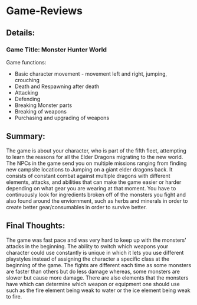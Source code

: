 # Game-Reviews
## Details:
### Game Title: Monster Hunter World

Game functions:
- Basic character movement - movement left and right, jumping, crouching
- Death and Respawning after death
- Attacking
- Defending
- Breaking Monster parts
- Breaking of weapons
- Purchasing and upgrading of weapons

## Summary:
The game is about your character, who is part of the fifth fleet, attempting to learn the reasons for all the Elder Dragons migrating to the new world. The NPCs in the game send you on multiple missions ranging from finding new campsite locations to Jumping on a giant elder dragons back. It consists of constant combat against multiple dragons with different elements, attacks, and abilities that can make the game easier or harder depending on what gear you are wearing at that moment. You have to continuously look for ingredients broken off of the monsters you fight and also found around the enviornment, such as herbs and minerals in order to create better gear/consumables in order to survive better.

## Final Thoughts:
The game was fast pace and was very hard to keep up with the monsters' attacks in the beginning. The ability to switch which weapons your character could use constantly is unique in which it lets you use different playstyles instead of assigning the character a specific class at the beginning of the game. The fights are different each time as some monsters are faster than others but do less damage whereas, some monsters are slower but cause more damage. There are also elements that the monsters have which can determine which weapon or equipment one should use such as the fire element being weak to water or the ice element being weak to fire.
